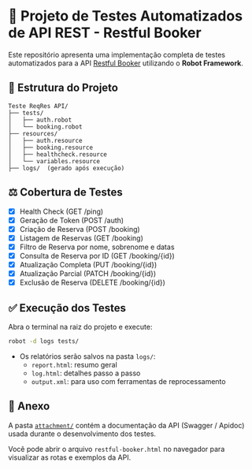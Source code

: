 # 📍 Projeto de Testes Automatizados de API REST - Restful Booker

Este repositório apresenta uma implementação completa de testes automatizados para a API [Restful Booker](https://restful-booker.herokuapp.com/) utilizando o **Robot Framework**.

## 📁 Estrutura do Projeto

```
Teste ReqRes API/
├── tests/
│   ├── auth.robot
│   └── booking.robot
├── resources/
│   ├── auth.resource
│   ├── booking.resource
│   ├── healthcheck.resource
│   └── variables.resource
├── logs/  (gerado após execução)
```

## ⚖️ Cobertura de Testes
- [x] Health Check (GET /ping)
- [x] Geração de Token (POST /auth)
- [x] Criação de Reserva (POST /booking)
- [x] Listagem de Reservas (GET /booking)
- [x] Filtro de Reserva por nome, sobrenome e datas
- [x] Consulta de Reserva por ID (GET /booking/{id})
- [x] Atualização Completa (PUT /booking/{id})
- [x] Atualização Parcial (PATCH /booking/{id})
- [x] Exclusão de Reserva (DELETE /booking/{id})

## ✅ Execução dos Testes

Abra o terminal na raiz do projeto e execute:

```bash
robot -d logs tests/
```

- Os relatórios serão salvos na pasta `logs/`:
  - `report.html`: resumo geral
  - `log.html`: detalhes passo a passo
  - `output.xml`: para uso com ferramentas de reprocessamento

## 📎 Anexo

A pasta [`attachment/`](attachment/) contém a documentação da API (Swagger / Apidoc) usada durante o desenvolvimento dos testes.

Você pode abrir o arquivo `restful-booker.html` no navegador para visualizar as rotas e exemplos da API.
